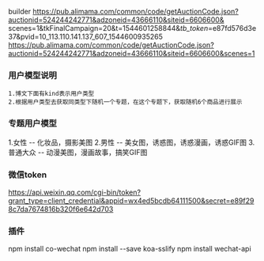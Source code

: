 builder
https://pub.alimama.com/common/code/getAuctionCode.json?auctionid=524244242771&adzoneid=43666110&siteid=6606600&
scenes=1&tkFinalCampaign=20&t=1544601258844&_tb_token_=e87fd576d3e37&pvid=10_113.110.141.137_607_1544600935265
https://pub.alimama.com/common/code/getAuctionCode.json?auctionid=524244242771&adzoneid=43666110&siteid=6606600&scenes=1

### 用户模型说明
```
1.博文下面有kind表示用户类型
2.根据用户类型去获取同类型下随机一个专题，在这个专题下，获取随机6个商品进行展示
```

### 专题用户模型
1.女性  --  化妆品，摄影美图
2.男性  --  美女图，诱惑图，诱惑漫画，诱惑GIF图
3.普通大众  --  动漫美图，漫画故事，搞笑GIF图

### 微信token
https://api.weixin.qq.com/cgi-bin/token?grant_type=client_credential&appid=wx4ed5bcdb64111500&secret=e89f298c7da7674816b320f6e642d703

### 插件
npm install co-wechat
npm install --save koa-sslify
npm install wechat-api
